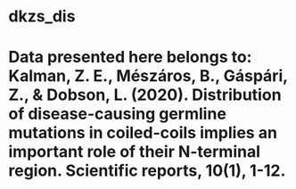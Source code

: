 # dkzs_dis
# Data presented here belongs to: Kalman, Z. E., Mészáros, B., Gáspári, Z., & Dobson, L. (2020). Distribution of disease-causing germline mutations in coiled-coils implies an important role of their N-terminal region. Scientific reports, 10(1), 1-12.
